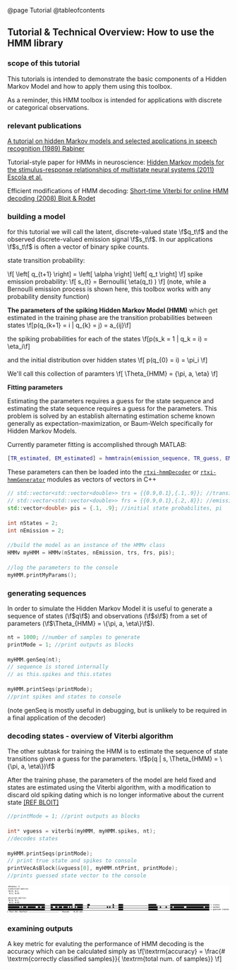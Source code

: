 @page Tutorial
@tableofcontents

## Tutorial & Technical Overview: How to use the HMM library

### scope of this tutorial
This tutorials is intended to demonstrate the basic components of a Hidden Markov Model and how to apply them using this toolbox.

As a reminder, this HMM toolbox is intended for applications with discrete or categorical observations.

### relevant publications
[ A tutorial on hidden Markov models and selected applications in speech recognition
(1989) Rabiner ](https://ieeexplore.ieee.org/document/18626)

Tutorial-style paper for HMMs in neuroscience: [Hidden Markov models for the stimulus-response relationships of multistate neural systems (2011) Escola et al.](https://pubmed.ncbi.nlm.nih.gov/21299424/)

Efficient modifications of HMM decoding: [Short-time Viterbi for online HMM decoding (2008) Bloit & Rodet](https://ieeexplore.ieee.org/document/4518061)

### building a model
<!-- add diagram here -->

for this tutorial we will call the latent, discrete-valued state \f$q_t\f$ and the observed discrete-valued emission signal \f$s_t\f$. In our applications \f$s_t\f$ is often a vector of binary spike counts.

state transition probability:

\f[
\left[ q_{t+1} \right] = \left[ \alpha \right] \left[ q_t \right]
\f]
spike emission probability:
\f[
s_{t} = Bernoulli( \eta(q_t) )
\f]
(note, while a Bernoulli emission process is shown here, this toolbox works with any probability density function)

**The parameters of the spiking Hidden Markov Model (HMM)** which get estimated in the training phase are the transition probabilities between states
\f[p(q_{k+1} = i | q_{k} = j)  = a_{ij}\f]

the spiking probabilities for each of the states
\f[p(s_k = 1 | q_k = i)  = \eta_i\f]

 and the initial distribution over hidden states
 \f[ p(q_{0} = i) = \pi_i \f]

We'll call this collection of paramters
\f[ \Theta_{HMM} = \{\pi, a, \eta\} \f]


**Fitting parameters**

Estimating the parameters requires a guess for the state sequence and estimating the state sequence requires a guess for the parameters. This problem is solved by an establish alternating estimation scheme known generally as expectation-maximization, or Baum-Welch specifically for Hidden Markov Models.

Currently parameter fitting is accomplished through MATLAB:
```MATLAB
[TR_estimated, EM_estimated] = hmmtrain(emission_sequence, TR_guess, EM_guess)
```
These parameters can then be loaded into the [`rtxi-hmmDecoder`](https://github.com/stanley-rozell/rtxi-hmmDecoder) or [`rtxi-hmmGenerator`](https://github.com/stanley-rozell/rtxi-hmmGenerator) modules as vectors of vectors in C++

```cpp
// std::vector<std::vector<double>> trs = {{0.9,0.1},{.1,.9}}; //transition probabilities, alpha
// std::vector<std::vector<double>> frs = {{0.9,0.1},{.2,.8}}; //emission probabilities, eta
std::vector<double> pis = {.1, .9}; //initial state probabilites, pi

int nStates = 2;
int nEmission = 2;

//build the model as an instance of the HMMv class
HMMv myHMM = HMMv(nStates, nEmission, trs, frs, pis);

//log the parameters to the console
myHMM.printMyParams();
```

### generating sequences

In order to simulate the Hidden Markov Model it is useful to generate a sequence of states (\f$q\f$) and observations (\f$s\f$) from a set of parameters (\f$\Theta_{HMM} = \{\pi, a, \eta\}\f$).

```cpp
nt = 1000; //number of samples to generate
printMode = 1; //print outputs as blocks

myHMM.genSeq(nt);
// sequence is stored internally
// as this.spikes and this.states

myHMM.printSeqs(printMode);
//print spikes and states to console
```
(note genSeq is mostly useful in debugging, but is unlikely to be required in a final application of the decoder)


### decoding states - overview of Viterbi algorithm

The other subtask for training the HMM is to estimate the sequence of state transitions given a guess for the parameters.
\f$p(q | s, \Theta_{HMM} = \{\pi, a, \eta\})\f$

After the training phase, the parameters of the model are held fixed and states are estimated using the Viterbi algorithm, with a modification to discard old spiking dating which is no longer informative about the current state [ [REF BLOIT] ](Bloit2008.com)

```cpp
//printMode = 1; //print outputs as blocks

int* vguess = viterbi(myHMM, myHMM.spikes, nt);
//decodes states

myHMM.printSeqs(printMode);
// print true state and spikes to console
printVecAsBlock(&vguess[0], myHMM.ntPrint, printMode);
//prints guessed state vector to the console

```
<img src="../docs/imgs/2state_console.png" alt="2 state results" width="700"/>

### examining outputs

A key metric for evaluting the performance of HMM decoding is the accuracy which can be calculated simply as
\f[\textrm{accuracy} = \frac{\# \textrm{correctly classified samples}}{ \textrm{total num. of samples}} \f]
